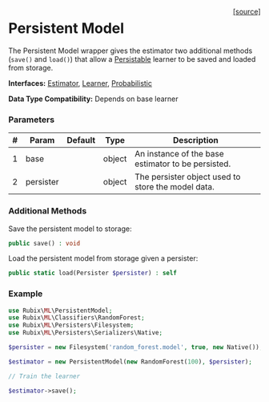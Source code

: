 <span style="float:right;"><a href="https://github.com/RubixML/RubixML/blob/master/src/PersitentModel.php">[source]</a></span>

# Persistent Model
The Persistent Model wrapper gives the estimator two additional methods (`save()` and `load()`) that allow a [Persistable](persistable.md) learner to be saved and loaded from storage.

**Interfaces:** [Estimator](estimator.md), [Learner](learner.md), [Probabilistic](probabilistic.md)

**Data Type Compatibility:** Depends on base learner

### Parameters
| # | Param | Default | Type | Description |
|---|---|---|---|---|
| 1 | base | | object | An instance of the base estimator to be persisted. |
| 2 | persister | | object | The persister object used to store the model data. |

### Additional Methods
Save the persistent model to storage:
```php
public save() : void
```

Load the persistent model from storage given a persister:
```php
public static load(Persister $persister) : self
```

### Example
```php
use Rubix\ML\PersistentModel;
use Rubix\ML\Classifiers\RandomForest;
use Rubix\ML\Persisters\Filesystem;
use Rubix\ML\Persisters\Serializers\Native;

$persister = new Filesystem('random_forest.model', true, new Native());

$estimator = new PersistentModel(new RandomForest(100), $persister);

// Train the learner

$estimator->save();
```